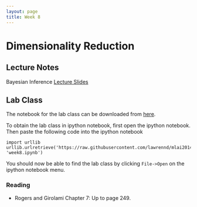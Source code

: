 ```yaml
---
layout: page
title: Week 8
---
```


Dimensionality Reduction
========================

Lecture Notes
-------------

Bayesian Inference [Lecture Slides](./assets/w8_dimensionalityReduction.pdf)

Lab Class
---------

The notebook for the lab class can be downloaded from
[here](http://nbviewer.ipython.org/github/lawrennd/mlai2014/blob/master/week8.ipynb).

To obtain the lab class in ipython notebook, first open the ipython
notebook. Then paste the following code into the ipython notebook

    import urllib
    urllib.urlretrieve('https://raw.githubusercontent.com/lawrennd/mlai2014/master/week8.ipynb', 'week8.ipynb')

You should now be able to find the lab class by clicking `File->Open` on
the ipython notebook menu.

### Reading

-   Rogers and Girolami Chapter 7: Up to page 249.

